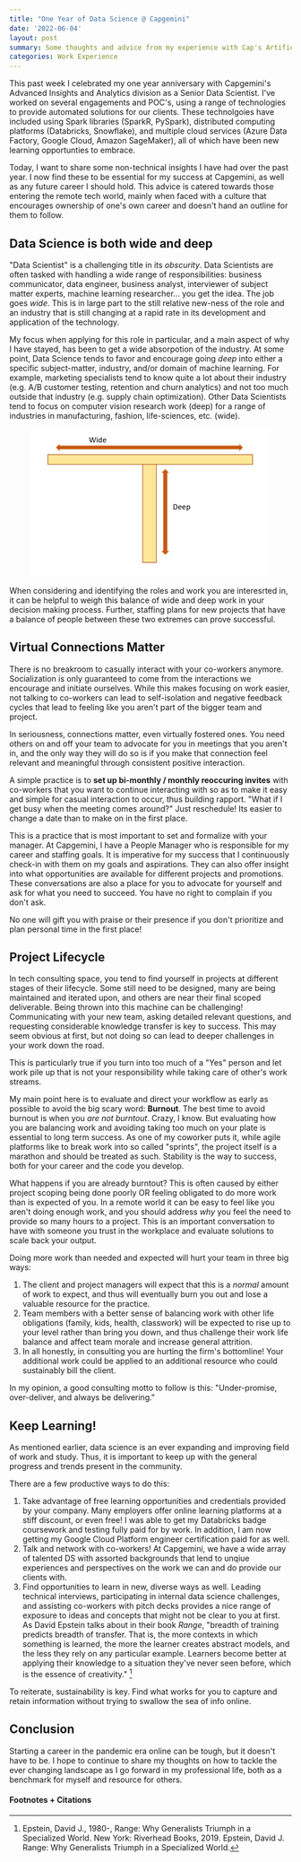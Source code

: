 ```yaml
---
title: "One Year of Data Science @ Capgemini"
date: '2022-06-04'
layout: post
summary: Some thoughts and advice from my experience with Cap's Artifical Intelligence and Analytics team
categories: Work Experience
---
```



This past week I celebrated my one year anniversary with Capgemini's Advanced Insights and Analytics division as a Senior Data Scientist. I've worked on several engagements and POC's, using a range of technologies to provide automated solutions for our clients. These technolgoies have included using Spark libraries (SparkR, PySpark), distributed computing platforms (Databricks, Snowflake), and multiple cloud services (Azure Data Factory, Google Cloud, Amazon SageMaker), all of which have been new learning opportunties to embrace. 

Today, I want to share some non-technical insights I have had over the past year. I now find these to be essential for my success at Capgemini, as well as any future career I should hold. This advice is catered towards those entering the remote tech world, mainly when faced with a culture that encourages ownership of one's own career and doesn't hand an outline for them to follow. 

## Data Science is both wide and deep 

"Data Scientist" is a challenging title in its *obscurity*. Data Scientists are often tasked with handling a wide range of responsibilities: business communicator, data engineer, business analyst, interviewer of subject matter experts, machine learning researcher... you get the idea. The job goes *wide*. This is in large part to the still relative new-ness of the role and an industry that is still changing at a rapid rate in its development and application of the technology.  

My focus when applying for this role in particular, and a main aspect of why I have stayed, has been to get a wide absorpotion of the industry. At some point, Data Science tends to favor and encourage going *deep* into either a specific subject-matter, industry, and/or domain of machine learning. For example, marketing specialists tend to know quite a lot about their industry (e.g. A/B customer testing, retention and churn analytics) and not too much outside that industry (e.g. supply chain optimization). Other Data Scientists tend to focus on computer vision research work (deep) for a range of industries in manufacturing, fashion, life-sciences, etc. (wide). 

<div style="text-align: center"><img src="/assets/oneyearcap_images/Blog_T_shape.PNG" height="85%" width="85%" /></div>

When considering and identifying the roles and work you are interesrted in, it can be helpful to weigh this balance of wide and deep work in your decision making process. Further, staffing plans for new projects that have a balance of people between these two extremes can prove successful. 

## Virtual Connections Matter

There is no breakroom to casually interact with your co-workers anymore. Socialization is only guaranteed to come from the interactions we encourage and initiate ourselves. While this makes focusing on work easier, not talking to co-workers can lead to self-isolation and negative feedback cycles that  lead to feeling like you aren't part of the bigger team and project. 

In seriousness, connections matter, even virtually fostered ones. You need others on and off your team to advocate for you in meetings that you aren't in, and the only way they will do so is if you make that connection feel relevant and meaningful through consistent positive interaction. 

A simple practice is to **set up bi-monthly / monthly reoccuring invites** with co-workers that you want to continue interacting with so as to make it easy and simple for casual interaction to occur, thus building rapport. "What if I get busy when the meeting comes around?" Just reschedule! Its easier to change a date than to make on in the first place. 

This is a practice that is most important to set and formalize with your manager. At Capgemini, I have a People Manager who is responsible for my career and staffing goals. It is imperative for my success that I continuously check-in with them on my goals and aspirations. They can also offer insight into what opportunities are available for different projects and promotions. These conversations are also a place for you to advocate for yourself and ask for what you need to succeed. You have no right to complain if you don't ask.

No one will gift you with praise or their presence if you don't prioritize and plan personal time in the first place! 


## Project Lifecycle

In tech consulting space, you tend to find yourself in projects at different stages of their lifecycle. Some still need to be designed, many are being maintained and iterated upon, and others are near their final scoped deliverable. Being thrown into this machine can be challenging! Communicating with your new team, asking detailed relevant questions, and requesting considerable knowledge transfer is key to success. This may seem obvious at first, but not doing so can lead to deeper challenges in your work down the road. 

This is particularly true if you turn into too much of a "Yes" person and let work pile up that is not your responsibility while taking care of other's work streams. 

My main point here is to evaluate and direct your workflow as early as possible to avoid the big scary word: **Burnout**. The best time to avoid burnout is when you *are not burntout*. Crazy, I know. But evaluating how you are balancing work and avoiding taking too much on your plate is essential to long term success. As one of my coworker puts it, while agile platforms like to break work into so called "sprints", the project itself is a marathon and should be treated as such. Stability is the way to success, both for your career and the code you develop.

What happens if you are already burntout? This is often caused by either project scoping being done poorly OR feeling obligated to do more work than is expected of you. In a remote world it can be easy to feel like you aren't doing enough work, and you should address *why* you feel the need to provide so many hours to a project. This is an important conversation to have with someone you trust in the workplace and evaluate solutions to scale back your output. 

Doing more work than needed and expected will hurt your team in three big ways:
1. The client and project managers will expect that this is a *normal* amount of work to expect, and thus will eventually burn you out and lose a valuable resource for the practice. 
2. Team members with a better sense of balancing work with other life obligations (family, kids, health, classwork) will be expected to rise up to your level rather than bring you down, and thus challenge their work life balance and affect team morale and increase general attrition.
3. In all honestly, in consulting you are hurting the firm's bottomline! Your additional work could be applied to an additional resource who could sustainably bill the client.

In my opinion, a good consulting motto to follow is this: "Under-promise, over-deliver, and always be delivering." 


## Keep Learning!

As mentioned earlier, data science is an ever expanding and improving field of work and study. Thus, it is important to keep up with the general progress and trends present in the community. 

There are a few productive ways to do this: 
1. Take advantage of free learning opportunities and credentials provided by your company. Many employers offer online learning platforms at a stiff discount, or even free! I was able to get my Databricks badge coursework and testing fully paid for by work. In addition, I am now getting my Google Cloud Platform engineer certification paid for as well. 
2. Talk and network with co-workers! At Capgemini, we have a wide array of talented DS with assorted backgrounds that lend to unqiue experiences and perspectives on the work we can and do provide our clients with. 
3. Find opportunities to learn in new, diverse ways as well. Leading technical interviews, participating in internal data science challenges, and assisting co-workers with  pitch decks provides a nice range of exposure to ideas and concepts that might not be clear to you at first. As David Epstein talks about in their book *Range*, "breadth of training predicts breadth of transfer. That is, the more contexts in which something is learned, the more the learner creates abstract models, and the less they rely on any particular example. Learners become better at applying their knowledge to a situation they've never seen before, which is the essence of creativity." [^1]

To reiterate, sustainability is key. Find what works for you to capture and retain information without trying to swallow the sea of info online. 

## Conclusion

Starting a career in the pandemic era online can be tough, but it doesn't have to be. I hope to continue to share my thoughts on how to tackle the ever changing landscape as I go forward in my professional life, both as a benchmark for myself and resource for others. 

#### Footnotes + Citations

[^1]: Epstein, David J., 1980-, Range: Why Generalists Triumph in a Specialized World. New York: Riverhead Books, 2019. Epstein, David J. Range: Why Generalists Triumph in a Specialized World.
